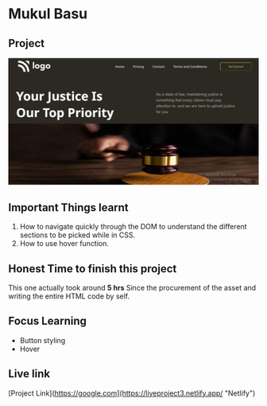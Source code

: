 # Mukul Basu

## Project

![Image](./Capture.PNG)
## Important Things learnt
1. How to navigate quickly through the DOM to understand the different sections to be picked while in CSS.
2. How to use hover function.

## Honest Time to finish this project

This one actually took around **5 hrs**
Since the procurement of the asset and writing the entire HTML code by self.

## Focus Learning
- Button styling
- Hover

## Live link

[Project Link](https://google.com](https://liveproject3.netlify.app/ "Netlify")


